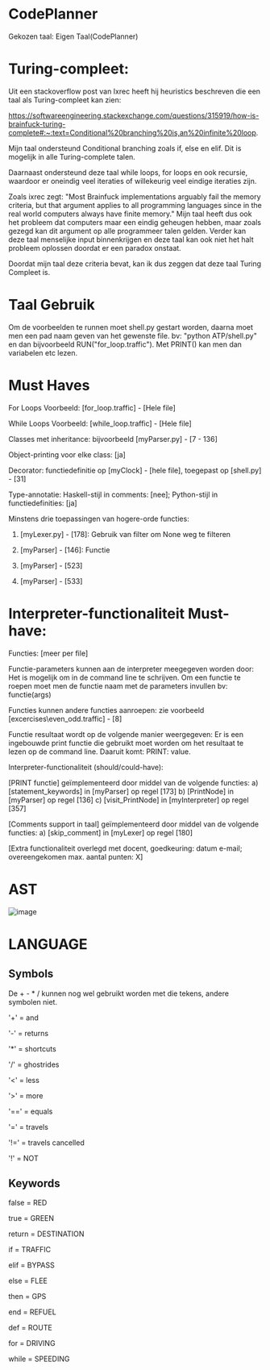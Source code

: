 # CodePlanner
Gekozen taal: Eigen Taal(CodePlanner)

# Turing-compleet:
Uit een stackoverflow post van Ixrec heeft hij heuristics beschreven die een taal als Turing-compleet kan zien:

https://softwareengineering.stackexchange.com/questions/315919/how-is-brainfuck-turing-complete#:~:text=Conditional%20branching%20is,an%20infinite%20loop.

Mijn taal ondersteund Conditional branching zoals if, else en elif. Dit is mogelijk in alle Turing-complete talen. 

Daarnaast ondersteund deze taal while loops, for loops en ook recursie, waardoor er oneindig veel iteraties of willekeurig veel eindige iteraties zijn. 

Zoals ixrec zegt: "Most Brainfuck implementations arguably fail the memory criteria, but that argument applies to all programming languages since in the real world computers always have finite memory."
Mijn taal heeft dus ook het probleem dat computers maar een eindig geheugen hebben, maar zoals gezegd kan dit argument op alle programmeer talen gelden.
Verder kan deze taal menselijke input binnenkrijgen en deze taal kan ook niet het halt probleem oplossen doordat er een paradox onstaat.

Doordat mijn taal deze criteria bevat, kan ik dus zeggen dat deze taal Turing Compleet is.

# Taal Gebruik
Om de voorbeelden te runnen moet shell.py gestart worden, daarna moet men een pad naam geven van het gewenste file. bv: "python ATP/shell.py" en dan bijvoorbeeld RUN("for_loop.traffic"). Met PRINT() kan men dan variabelen etc lezen.

# Must Haves

For Loops Voorbeeld: [for_loop.traffic] - [Hele file]

While Loops Voorbeeld: [while_loop.traffic] - [Hele file]

Classes met inheritance: bijvoorbeeld [myParser.py] - [7 - 136]

Object-printing voor elke class: [ja]

Decorator: functiedefinitie op [myClock] - [hele file], toegepast op [shell.py] - [31]

Type-annotatie: Haskell-stijl in comments: [nee]; Python-stijl in functiedefinities: [ja]

Minstens drie toepassingen van hogere-orde functies:

1. [myLexer.py] - [178]: Gebruik van filter om None weg te filteren

2. [myParser] - [146]: Functie 

3. [myParser] - [523]

4. [myParser] - [533]

# Interpreter-functionaliteit Must-have:

Functies: [meer per file]

Functie-parameters kunnen aan de interpreter meegegeven worden door: Het is mogelijk om in de command line te schrijven. Om een functie te roepen moet men de functie naam met de parameters invullen bv: functie(args)

Functies kunnen andere functies aanroepen: zie voorbeeld [excercises\even_odd.traffic] - [8]

Functie resultaat wordt op de volgende manier weergegeven: Er is een ingebouwde print functie die gebruikt moet worden om het resultaat te lezen op de command line. Daaruit komt: PRINT: value.

Interpreter-functionaliteit (should/could-have):

[PRINT functie] geïmplementeerd door middel van de volgende functies:  a) [statement_keywords] in [myParser] op regel [173]
b) [PrintNode] in [myParser] op regel [136] c) [visit_PrintNode] in [myInterpreter] op regel [357]


[Comments support in taal] geïmplementeerd door middel van de volgende functies: a) [skip_comment] in [myLexer] op regel [180]

[Extra functionaliteit overlegd met docent, goedkeuring: datum e-mail; overeengekomen max. aantal punten: X]
# AST
![image](https://user-images.githubusercontent.com/43231255/136706440-da27e8c7-68fd-41ca-ba8e-bfa8cc78feb9.png)
# LANGUAGE


## Symbols
De + - * / kunnen nog wel gebruikt worden met die tekens, andere symbolen niet.

'+' = and

'-' = returns

'*' = shortcuts

'/' = ghostrides

'<' = less

'>' = more

'==' = equals

'=' = travels

'!=' = travels cancelled

'!' = NOT

## Keywords
false = RED

true = GREEN

return = DESTINATION

if = TRAFFIC

elif = BYPASS

else = FLEE

then = GPS

end = REFUEL

def = ROUTE

for = DRIVING

while = SPEEDING
